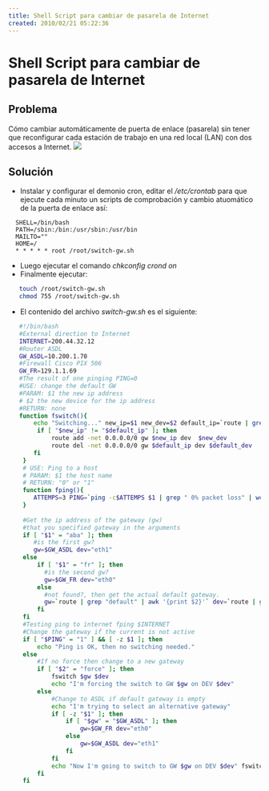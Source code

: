 ```yaml
---
title: Shell Script para cambiar de pasarela de Internet
created: 2010/02/21 05:22:36
---
```


# Shell Script para cambiar de pasarela de Internet

## Problema

Cómo cambiar automáticamente de puerta de enlace (pasarela) sin tener que reconfigurar cada estación de trabajo en una red local (LAN) con dos accesos a Internet. ![](https://www.olafrv.com/wp-content/uploads/2010/02/Firewall-Switch-300x166.jpg) 

## Solución 

  - Instalar y configurar el demonio cron, editar el _/etc/crontab_ para que ejecute cada minuto un scripts de comprobación y cambio atuomático de la puerta de enlace así: 
  
```
  SHELL=/bin/bash 
  PATH=/sbin:/bin:/usr/sbin:/usr/bin 
  MAILTO="" 
  HOME=/ 
  * * * * * root /root/switch-gw.sh 
```
  
  - Luego ejecutar el comando _chkconfig crond on_ 
  - Finalmente ejecutar:
  
```bash
   touch /root/switch-gw.sh 
   chmod 755 /root/switch-gw.sh 
```
   - El contenido del archivo _switch-gw.sh_ es el siguiente:
   
```bash  
   #!/bin/bash 
   #External direction to Internet 
   INTERNET=200.44.32.12 
   #Router ASDL  
   GW_ASDL=10.200.1.70 
   #Firewall Cisco PIX 506 
   GW_FR=129.1.1.69  
   #The result of one pinging PING=0 
   #USE: change the default GW 
   #PARAM: $1 the new ip address 
   # $2 the new device for the ip address 
   #RETURN: none 
   function fswitch(){ 
       echo "Switching..." new_ip=$1 new_dev=$2 default_ip=`route | grep "default" | awk '{print $2}'` default_dev=`route | grep "default" | awk '{print $8}'` 
        if [ "$new_ip" != "$default_ip" ]; then 
            route add -net 0.0.0.0/0 gw $new_ip dev  $new_dev
            route del -net 0.0.0.0/0 gw $default_ip dev $default_dev  
       fi 
    } 
    # USE: Ping to a host 
    # PARAM: $1 the host name 
    # RETURN: "0" or "1"  
    function fping(){ 
       ATTEMPS=3 PING=`ping -c$ATTEMPS $1 | grep " 0% packet loss" | wc -l`  
    } 
    
    #Get the ip address of the gateway (gw)  
    #that you specified gateway in the arguments 
    if [ "$1" = "aba" ]; then 
       #is the first gw? 
       gw=$GW_ASDL dev="eth1"
    else
        if [ "$1" = "fr" ]; then 
          #is the second gw? 
          gw=$GW_FR dev="eth0" 
        else 
          #not found?, then get the actual default gateway. 
          gw=`route | grep "default" | awk '{print $2}'` dev=`route | grep "default" | awk '{print $8}'` 
        fi 
    fi 
    #Testing ping to internet fping $INTERNET 
    #Change the gateway if the current is not active  
    if [ "$PING" = "1" ] && [ -z $1 ]; then 
        echo "Ping is OK, then no switching needed."
    else 
        #If no force then change to a new gateway 
        if [ "$2" = "force" ]; then 
            fswitch $gw $dev 
            echo "I'm forcing the switch to GW $gw on DEV $dev"
        else 
            #Change to ASDL if default gateway is empty
            echo "I'm trying to select an alternative gateway"
            if [ -z "$1" ]; then 
                if [ "$gw" = "$GW_ASDL" ]; then 
                    gw=$GW_FR dev="eth0"
                else 
                    gw=$GW_ASDL dev="eth1" 
                fi 
            fi  
            echo "Now I'm going to switch to GW $gw on DEV $dev" fswitch $gw $dev
        fi
    fi
```